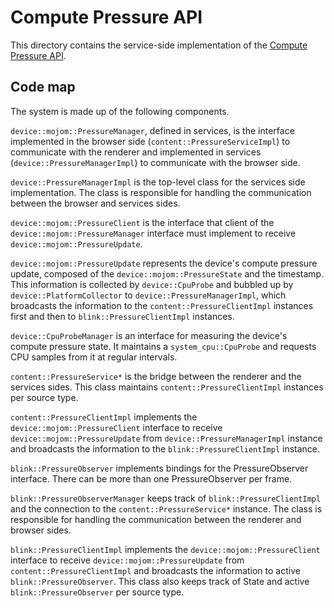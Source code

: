 # Compute Pressure API

This directory contains the service-side implementation of the
[Compute Pressure API](https://github.com/w3c/compute-pressure/).

## Code map

The system is made up of the following components.

`device::mojom::PressureManager`, defined in services, is the interface
implemented in the browser side (`content::PressureServiceImpl`) to communicate
with the renderer and implemented in services (`device::PressureManagerImpl`)
to communicate with the browser side.

`device::PressureManagerImpl` is the top-level class for the services side
implementation. The class is responsible for handling the communication
between the browser and services sides.

`device::mojom::PressureClient` is the interface that client of the
`device::mojom::PressureManager` interface must implement to receive
`device::mojom::PressureUpdate`.

`device::mojom::PressureUpdate` represents the device's compute pressure update,
composed of the `device::mojom::PressureState` and the timestamp.
This information is collected by `device::CpuProbe` and bubbled up by
`device::PlatformCollector` to `device::PressureManagerImpl`, which broadcasts
the information to the `content::PressureClientImpl` instances first and then
to `blink::PressureClientImpl` instances.

`device::CpuProbeManager` is an interface for measuring the device's compute
pressure state. It maintains a `system_cpu::CpuProbe` and requests CPU samples
from it at regular intervals.

`content::PressureService*` is the bridge between the renderer and the
services sides. This class maintains `content::PressureClientImpl` instances
per source type.

`content::PressureClientImpl` implements the `device::mojom::PressureClient`
interface to receive `device::mojom::PressureUpdate` from
`device::PressureManagerImpl` instance and broadcasts the information to the
`blink::PressureClientImpl` instance.

`blink::PressureObserver` implements bindings for the PressureObserver
interface. There can be more than one PressureObserver per frame.

`blink::PressureObserverManager` keeps track of `blink::PressureClientImpl` and
the connection to the `content::PressureService*` instance. The class is
responsible for handling the communication between the renderer and browser
sides.

`blink::PressureClientImpl` implements the `device::mojom::PressureClient`
interface to receive `device::mojom::PressureUpdate` from
`content::PressureClientImpl` and broadcasts the information to active
`blink::PressureObserver`. This class also keeps track of State and active
`blink::PressureObserver` per source type.
